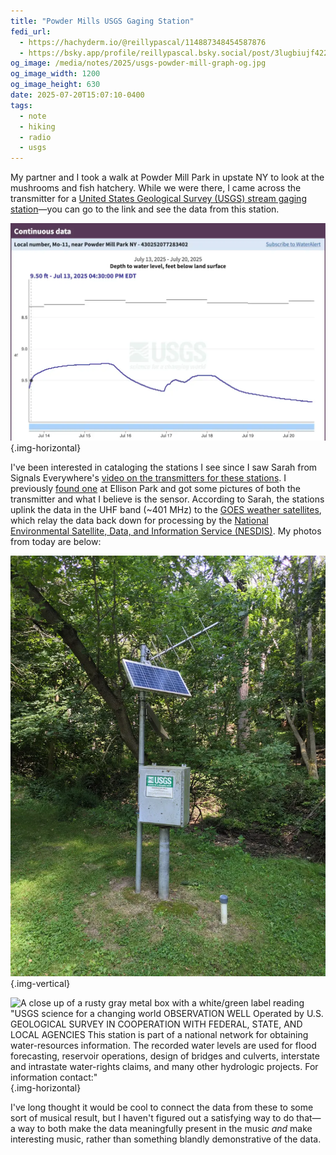 ```yaml
---
title: "Powder Mills USGS Gaging Station"
fedi_url:
  - https://hachyderm.io/@reillypascal/114887348454587876
  - https://bsky.app/profile/reillypascal.bsky.social/post/3lugbiujf422w
og_image: /media/notes/2025/usgs-powder-mill-graph-og.jpg
og_image_width: 1200
og_image_height: 630
date: 2025-07-20T15:07:10-0400
tags:
  - note
  - hiking
  - radio
  - usgs
---
```


<link rel="stylesheet" type="text/css" href="/styles/notes-photos.css">

My partner and I took a walk at Powder Mill Park in upstate NY to look at the mushrooms and fish hatchery. While we were there, I came across the transmitter for a [United States Geological Survey (USGS) stream gaging station](https://waterdata.usgs.gov/monitoring-location/USGS-430252077283402/)—you can go to the link and see the data from this station. 

![A graph of water levels from Jul. 14-20 showing feet below ground level. There is a peak of around 9.25 ft. on the 15th, a smaller one on the 18th, and the level drops to around 9.75 ft. below the ground by the end](/media/notes/2025/usgs-powder-mill-graph.webp){.img-horizontal}

I've been interested in cataloging the stations I see since I saw Sarah from Signals Everywhere's [video on the transmitters for these stations](https://www.youtube.com/watch?v=TT8AIp-DlrM). I previously [found one](https://hachyderm.io/@reillypascal/111915520145252626) at Ellison Park and got some pictures of both the transmitter and what I believe is the sensor. According to Sarah, the stations uplink the data in the UHF band (~401 MHz) to the [GOES weather satellites](https://www.star.nesdis.noaa.gov/goes/index.php), which relay the data back down for processing by the [National Environmental Satellite, Data, and Information Service (NESDIS)](https://www.nesdis.noaa.gov/). My photos from today are below: 

![A circularly-polarized Yagi antenna on top of a pole with a box in the middle from the US Geological Survey](/media/notes/2025/usgs-gaging-station-powder-mill.webp){.img-vertical}

![A close up of a rusty gray metal box with a white/green label reading "USGS science for a changing world OBSERVATION WELL Operated by U.S. GEOLOGICAL SURVEY IN COOPERATION WITH FEDERAL, STATE, AND LOCAL AGENCIES This station is part of a national network for obtaining water-resources information. The recorded water levels are used for flood forecasting, reservoir operations, design of bridges and culverts, interstate and intrastate water-rights claims, and many other hydrologic projects. For information contact:"](/media/notes/2025/usgs-gaging-station-powder-mill-box.webp){.img-horizontal}

I've long thought it would be cool to connect the data from these to some sort of musical result, but I haven't figured out a satisfying way to do that—a way to both make the data meaningfully present in the music *and* make interesting music, rather than something blandly demonstrative of the data.
